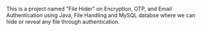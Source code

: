 This is a project named "File Hider" on Encryption, OTP, and Email Authentication using Java, File Handling and MySQL databse where we can hide or reveal any file through authentication.
